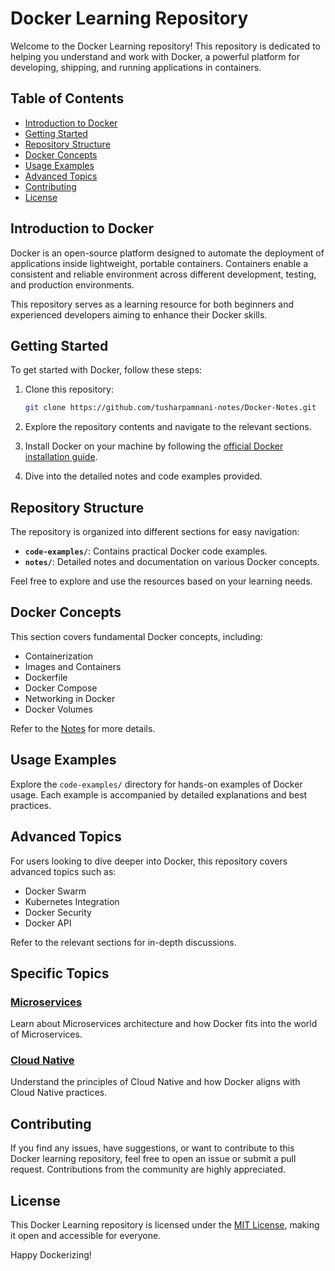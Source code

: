 # Docker Learning Repository

Welcome to the Docker Learning repository! This repository is dedicated to helping you understand and work with Docker, a powerful platform for developing, shipping, and running applications in containers.

## Table of Contents

- [Introduction to Docker](#introduction-to-docker)
- [Getting Started](#getting-started)
- [Repository Structure](#repository-structure)
- [Docker Concepts](#docker-concepts)
- [Usage Examples](#usage-examples)
- [Advanced Topics](#advanced-topics)
- [Contributing](#contributing)
- [License](#license)

## Introduction to Docker

Docker is an open-source platform designed to automate the deployment of applications inside lightweight, portable containers. Containers enable a consistent and reliable environment across different development, testing, and production environments.

This repository serves as a learning resource for both beginners and experienced developers aiming to enhance their Docker skills.

## Getting Started

To get started with Docker, follow these steps:

1. Clone this repository:

   ```bash
   git clone https://github.com/tusharpamnani-notes/Docker-Notes.git
   ```

2. Explore the repository contents and navigate to the relevant sections.

3. Install Docker on your machine by following the [official Docker installation guide](https://docs.docker.com/get-docker/).

4. Dive into the detailed notes and code examples provided.

## Repository Structure

The repository is organized into different sections for easy navigation:

- **`code-examples/`**: Contains practical Docker code examples.
- **`notes/`**: Detailed notes and documentation on various Docker concepts.

Feel free to explore and use the resources based on your learning needs.

## Docker Concepts

This section covers fundamental Docker concepts, including:

- Containerization
- Images and Containers
- Dockerfile
- Docker Compose
- Networking in Docker
- Docker Volumes

Refer to the [Notes](notes/) for more details.

## Usage Examples

Explore the `code-examples/` directory for hands-on examples of Docker usage. Each example is accompanied by detailed explanations and best practices.

## Advanced Topics

For users looking to dive deeper into Docker, this repository covers advanced topics such as:

- Docker Swarm
- Kubernetes Integration
- Docker Security
- Docker API

Refer to the relevant sections for in-depth discussions.

## Specific Topics

### [Microservices](notes/Microservices.md)

Learn about Microservices architecture and how Docker fits into the world of Microservices.

### [Cloud Native](notes/Cloud%20Native.md)

Understand the principles of Cloud Native and how Docker aligns with Cloud Native practices.


## Contributing

If you find any issues, have suggestions, or want to contribute to this Docker learning repository, feel free to open an issue or submit a pull request. Contributions from the community are highly appreciated.

## License

This Docker Learning repository is licensed under the [MIT License](LICENSE), making it open and accessible for everyone.

Happy Dockerizing!
